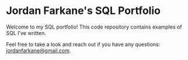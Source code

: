 # Jordan Farkane's SQL Portfolio
Welcome to my SQL portfolio! This code repository contains examples of SQL I've written. 

Feel free to take a look and reach out if you have any questions: jordanfarkane@gmail.com.

